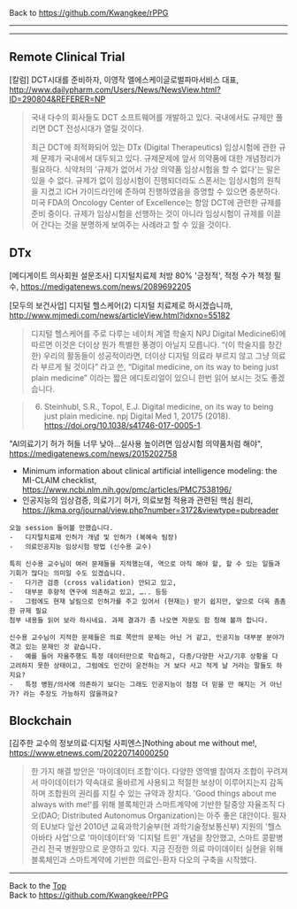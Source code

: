 Back to https://github.com/Kwangkee/rPPG
***


***
## Remote Clinical Trial

[칼럼] DCT시대를 준비하자, 이영작 엘에스케이글로벌파마서비스 대표, http://www.dailypharm.com/Users/News/NewsView.html?ID=290804&REFERER=NP  
>국내 다수의 회사들도 DCT 소프트웨어를 개발하고 있다. 국내에서도 규제만 풀리면 DCT 전성시대가 열릴 것이다.
>
>최근 DCT에 최적화되어 있는 DTx (Digital Therapeutics) 임상시험에 관한 규제 문제가 국내에서 대두되고 있다. 규제문제에 앞서 의약품에 대한 개념정리가 필요하다.
>식약처의 '규제가 없어서 가상 의약품 임상시험을 할 수 없다'는 말은 있을 수 없다. 규제가 없이 임상시험이 진행되더라도 스폰서는 임상시험의 원칙을 지켰고 ICH 가이드라인에 준하여 진행하였음을 증명할 수 있으면 충분하다.  
>미국 FDA의 Oncology Center of Excellence는 항암 DCT에 관련한 규제를 준비 중이다. 규제가 임상시험을 선행하는 것이 아니라 임상시험이 규제를 이끌어 간다는 것을 분명하게 보여주는 사례라고 할 수 있을 것이다.




## DTx

[메디게이트 의사회원 설문조사] 디지털치료제 처방 80% '긍정적', 적정 수가 책정 필수, https://medigatenews.com/news/2089692205

[모두의 보건사업] 디지털 헬스케어(2) 디지털 치료제로 하시겠습니까, http://www.mjmedi.com/news/articleView.html?idxno=55182
>디지털 헬스케어를 주로 다루는 네이처 계열 학술지 NPJ Digital Medicine6)에 따르면 이것은 더이상 뭔가 특별한 풍경이 아닐지 모릅니다. “(이 학술지를 창간한) 우리의 활동들이 성공적이라면, 더이상 디지털 의료라 부르지 않고 그냥 의료라 부르게 될 것이다” 라고 쓴, “Digital medicine, on its way to being just plain medicine” 이라는 짧은 에디토리얼이 있으니 한번 읽어 보시는 것도 좋겠습니다.  

>6) Steinhubl, S.R., Topol, E.J. Digital medicine, on its way to being just plain medicine. npj Digital Med 1, 20175 (2018). https://doi.org/10.1038/s41746-017-0005-1.

"AI의료기기 허가 허들 너무 낮아…실사용 높이려면 임상시험 의약품처럼 해야", https://medigatenews.com/news/2015202758
- Minimum information about clinical artificial intelligence modeling: the MI-CLAIM checklist, https://www.ncbi.nlm.nih.gov/pmc/articles/PMC7538196/
- 인공지능의 임상검증, 의료기기 허가, 의료보험 적용과 관련된 핵심 원리, https://jkma.org/journal/view.php?number=3172&viewtype=pubreader

```
오늘 session 들어볼 만했습니다.
-	디지털치료제 인허가 개념 및 인허가 (복혜숙 팀장)
-	의료인공지능 임상시험 방법 (신수용 교수)

특히 신수용 교수님이 여러 문제들을 지적했는데, 역으로 아직 해야 할, 할 수 있는 일들과 기회가 많다는 의미일 수도 있겠습니다.
-	다기관 검증 (cross validation) 안되고 있고,
-	대부분 후향적 연구에 의존하고 있고, ….. 등등
-	그럼에도 현재 날림으로 인허가를 주고 있어서 (현재는) 받기 쉽지만, 앞으로 더욱 촘촘한 규제 필요
첨부 내용들 읽어 보라 하시네요. 과제 결과가 좀 나오면 자문도 함 청해 볼까 합니다.

신수용 교수님이 지적한 문제들은 의료 쪽만의 문제는 아닌 거 같고, 인공지능 대부분 분야가 겪고 있는 문제인 것 같습니다.
-	예를 들어 자율주행도 특정 데이터만으로 학습하고, 다종/다양한 사고/기후 상황을 다 고려하지 못한 상태이고, 그럼에도 인간이 운전하는 거 보다 사고 적게 날 거라는 말들도 하지요?
-	특정 병원/의사에 의존하기 보다는 그래도 인공지능이 점점 더 믿을 만 해지는 거 아닌가? 라는 주장도 가능하지 않을까요?
```

## Blockchain

[김주한 교수의 정보의료·디지털 사피엔스]Nothing about me without me!, https://www.etnews.com/20220714000250
>한 가지 해결 방안은 '마이데이터 조합'이다. 다양한 영역별 참여자 조합이 꾸려져서 마이데이터가 약속대로 올바르게 사용되고 적절한 보상이 이루어지는지 감독하며 조합원의 권리를 지킬 수 있는 규약과 장치다. 'Good things about me always with me!'를 위해 블록체인과 스마트계약에 기반한 탈중앙 자율조직 다오(DAO; Distributed Autonomus Organization)는 아주 좋은 대안이다. 필자의 EU보다 앞선 2010년 교육과학기술부(현 과학기술정보통신부) 지원의 '헬스아바타 사업'으로 '마이데이터'와 '디지털 트윈' 개념을 창안했고, 스마트 콩팥병 관리 전국 병원망으로 운영하고 있다. 지금 진정한 의료 마이데이터 실현을 위해 블록체인과 스마트계약에 기반한 의료인-환자 다오의 구축을 시작했다.

***
Back to the [Top](#rPPG)  
Back to https://github.com/Kwangkee/rPPG
